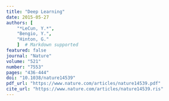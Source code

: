 ```yaml
---
title: "Deep Learning"
date: 2015-05-27
authors: [
    "*LeCun, Y.*", 
    "Bengio, Y.",
    "Hinton, G."
    ]  # Markdown supported
featured: false
journal: "Nature"
volume: "521"
number: "7553"
pages: "436-444"
doi: "10.1038/nature14539"
pdf_url: "https://www.nature.com/articles/nature14539.pdf"
cite_url: "https://www.nature.com/articles/nature14539.ris"
---
```

